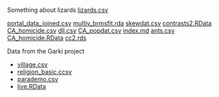 Something about lizards
[lizards.csv](lizards.csv)

[portal_data_joined.csv](portal_data_joined.csv)
[multiv_brmsfit.rda](multiv_brmsfit.rda)
[skewdat.csv](skewdat.csv)
[contrasts2.RData](contrasts2.RData)
[CA_homicide.csv](CA_homicide.csv)
[dll.csv](dll.csv)
[CA_popdat.csv](CA_popdat.csv)
[index.md](index.md)
[ants.csv](ants.csv)
[CA_homicide.RData](CA_homicide.RData)
[cc2.rds](cc2.rds)

Data from the Garki project
* [village.csv](village.csv)
* [religion_basic.ccsv](religion_basic.ccsv)
* [parademo.csv](parademo.csv)
* [live.RData](live.RData)
